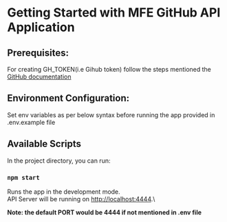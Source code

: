 # Getting Started with MFE GitHub API Application

## Prerequisites:
For creating GH_TOKEN(i.e Gihub token) follow the steps mentioned the [GitHub documentation](https://docs.github.com/en/authentication/keeping-your-account-and-data-secure/creating-a-personal-access-token)

## Environment Configuration:
Set env variables as per below syntax before running the app provided in .env.example file

## Available Scripts

In the project directory, you can run:

### `npm start`

Runs the app in the development mode.\
API Server will be running on [http://localhost:4444](http://localhost:4444).\

**Note: the default PORT would be 4444 if not mentioned in .env file**